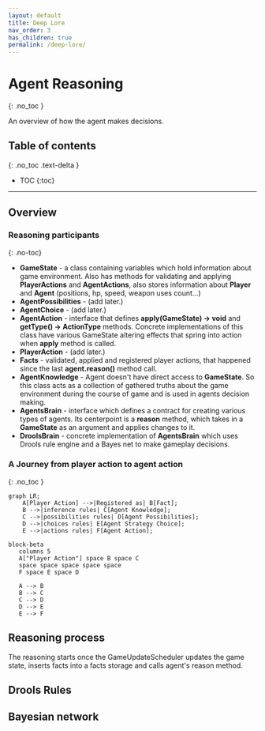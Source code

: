 ```yaml
---
layout: default
title: Deep Lore
nav_order: 3
has_children: true
permalink: /deep-lore/
---
```


# Agent Reasoning
{: .no_toc }

An overview of how the agent makes decisions.

## Table of contents
{: .no_toc .text-delta }

- TOC
{:toc}

---

## Overview

### Reasoning participants
{: .no-toc}

- **GameState** - a class containing variables which hold information about game environment. Also has methods for validating and applying **PlayerActions** and **AgentActions**, also stores information about **Player** and **Agent** (positions, hp, speed, weapon uses count...)
- **AgentPossibilities** - (add later.)
- **AgentChoice** - (add later.)
- **AgentAction** - interface that defines **apply(GameState) -> void** and **getType() -> ActionType** methods. Concrete implementations of this class have various GameState altering effects that spring into action when **apply** method is called.
- **PlayerAction** - (add later.)
- **Facts** - validated, applied and registered player actions, that happened since the last **agent.reason()** method call.
- **AgentKnowledge** - Agent doesn't have direct access to **GameState**. So this class acts as a collection of gathered truths about the game environment during the course of game and is used in agents decision making.
- **AgentsBrain** - interface which defines a contract for creating various types of agents. Its centerpoint is a **reason** method, which takes in a **GameState** as an argument and applies changes to it.
- **DroolsBrain** - concrete implementation of **AgentsBrain** which uses Drools rule engine and a Bayes net to make gameplay decisions.

### A Journey from player action to agent action
{: .no_toc }

```mermaid
graph LR;
    A[Player Action] -->|Registered as| B[Fact];
    B -->|inference rules| C[Agent Knowledge];
    C -->|possibilities rules| D[Agent Possibilities];
    D -->|choices rules| E[Agent Strategy Choice];
    E -->|actions rules| F[Agent Action];
```

```mermaid
block-beta
   columns 5
   A["Player Action"] space B space C
   space space space space space
   F space E space D

   A --> B
   B --> C
   C --> D
   D --> E
   E --> F
```


## Reasoning process

The reasoning starts once the GameUpdateScheduler updates the game state, 
inserts facts into a facts storage and calls agent's reason method.  

## Drools Rules

## Bayesian network